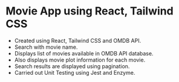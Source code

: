 # Movie App using React, Tailwind CSS 
- Created using React, Tailwind CSS and OMDB API.
- Search with movie name.
- Displays list of movies available in OMDB API database.
- Also displays movie plot information for each movie.
- Search results are displayed using pagination.
- Carried out Unit Testing using Jest and Enzyme.

